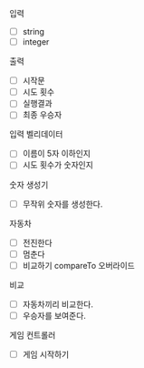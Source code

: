 입력
-[ ] string
-[ ] integer

출력
-[ ] 시작문
-[ ] 시도 횟수
-[ ] 실행결과
-[ ] 최종 우승자

입력 벨리데이터
-[ ] 이름이 5자 이하인지
-[ ] 시도 횟수가 숫자인지

숫자 생성기
-[ ] 무작위 숫자를 생성한다.

자동차
-[ ] 전진한다
-[ ] 멈춘다
-[ ] 비교하기 compareTo 오버라이드

비교
-[ ] 자동차끼리 비교한다.
-[ ] 우승자를 보여준다.

게임 컨트롤러
-[ ] 게임 시작하기
